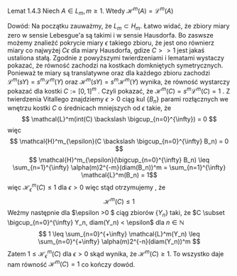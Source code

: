 Lemat 1.4.3
Niech $A \in L_m, m \geq 1$. Wtedy $\mathcal{H}^m(A) = \mathcal{L}^m(A)$ 

Dowód:
Na początku zauważmy, że $L_m \subset H_m$. Łatwo widać, że zbiory miary zero w sensie Lebesgue'a są takimi i w sensie Hausdorfa. Bo zaswsze możemy znalieźć pokrycie miary $\epsilon$ takiego zbioru, że jest ono równierz miary co najwyżej $C \epsilon$ dla miary Hausdorfa, gdize $C >> 1$ jest jakaś ustaliona stałą. Zgodnie z powyższymi twierdzeniami i lematami wystaczy pokazać, że równość zachodzi na kostkach domkniętych symetrycznych. Ponieważ te miary są translatywne oraz dla każdego zbioru zachodzi $\mathcal{L}^m(sY) = s^m\mathcal{L}^m(Y)$ oraz  $\mathcal{H}^m(sY) = s^m\mathcal{H}^m(Y)$  wynika, że równość wystarczy pokazać dla kostki $C:= [0,1]^m$ . Czyli pokazać, że $\mathcal{H}^m(C) = s^m\mathcal{L}^m(C) = 1$ . Z twierdzenia Vitallego znajdziemy $\epsilon > 0$ ciąg kul $\{B_n\}$ parami rozłącznych we wnętrzu kostki $C$ o średnicach mniejszych od $\epsilon$ takie, że $$ \mathcal{L}^m(int(C) \backslash \bigcup_{n=0}^{\infty}) = 0 $$ więc $$ \mathcal{H}^m_{\epsilon}(C \backslash \bigcup_{n=0}^{\infty} B_n) = 0 $$ $$ \mathcal{H}^m_{\epsilon}(\bigcup_{n=0}^{\infty} B_n) \leq \sum_{n=1}^{\infty} \alpha(m)2^{-m}(diam(B_n))^m = \sum_{n=1}^{\infty} \mathcal{L}^m(B_n) = 1$$ więc $\mathcal{H}^m_{\epsilon}(C) \leq 1$ dla $\epsilon > 0$ więc stąd otrzymujemy , że $$\mathcal{H}^m(C) \leq 1 $$ Weżmy następnie dla $\epsilon >0 $ ciąg zbiorów $\{Y_n\}$ taki, że $C \subset \bigcup_{n=0}^{\infty} Y_n, diam(Y_n) < \epsilon$ dla $n \in \mathbb{N}$ $$ 1 \leq \sum_{n=0}^{+\infty} \mathcal{L}^m(Y_n) \leq \sum_{n=0}^{+\infty} \alpha(m)2^{-n}(diam(Y_n))^m $$ Zatem $1 \leq \mathcal{H}^m_{\epsilon}(C)$ dla $\epsilon > 0$ skąd wynika, że $\mathcal{H}^m(C) \geq 1$. To wszystko daje nam równość $\mathcal{H}^m(C) = 1$ co kończy dowód.